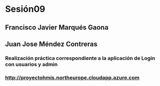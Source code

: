 # Sesión09

## Francisco Javier Marqués Gaona
## Juan Jose Méndez Contreras

### Realización práctica correspondiente a la aplicación de Login con usuarios y admin

### http://proyectohmis.northeurope.cloudapp.azure.com


